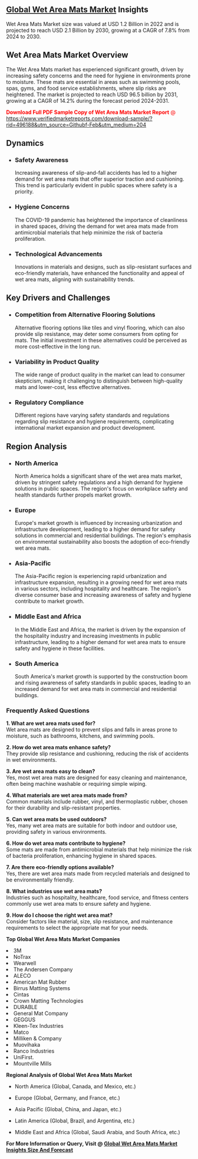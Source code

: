 <h2><a href="https://www.verifiedmarketreports.com/download-sample/?rid=496188&amp;utm_source=Githubf&amp;utm_medium=204" target="_blank">Global Wet Area Mats Market</a> Insights</h2><p>Wet Area Mats Market size was valued at USD 1.2 Billion in 2022 and is projected to reach USD 2.1 Billion by 2030, growing at a CAGR of 7.8% from 2024 to 2030.</p><p> <h2>Wet Area Mats Market Overview</h2> <p>The Wet Area Mats market has experienced significant growth, driven by increasing safety concerns and the need for hygiene in environments prone to moisture. These mats are essential in areas such as swimming pools, spas, gyms, and food service establishments, where slip risks are heightened. The market is projected to reach USD 96.5 billion by 2031, growing at a CAGR of 14.2% during the forecast period 2024-2031. </p> <p><p><span class=""><span style="color: #ff0000;"><strong>Download Full PDF Sample Copy of Wet Area Mats Market Report</strong> @ </span><a href="https://www.verifiedmarketreports.com/download-sample/?rid=496188&amp;utm_source=Githubf-Feb&amp;utm_medium=204" target="_blank">https://www.verifiedmarketreports.com/download-sample/?rid=496188&amp;utm_source=Githubf-Feb&amp;utm_medium=204</a></span></p></p> <h2>Dynamics</h2> <ul> <li><h3>Safety Awareness</h3> <p>Increasing awareness of slip-and-fall accidents has led to a higher demand for wet area mats that offer superior traction and cushioning. This trend is particularly evident in public spaces where safety is a priority. </p> </li> <li><h3>Hygiene Concerns</h3> <p>The COVID-19 pandemic has heightened the importance of cleanliness in shared spaces, driving the demand for wet area mats made from antimicrobial materials that help minimize the risk of bacteria proliferation. </p> </li> <li><h3>Technological Advancements</h3> <p>Innovations in materials and designs, such as slip-resistant surfaces and eco-friendly materials, have enhanced the functionality and appeal of wet area mats, aligning with sustainability trends. </p> </li> </ul> <h2>Key Drivers and Challenges</h2> <ul> <li><h3>Competition from Alternative Flooring Solutions</h3> <p>Alternative flooring options like tiles and vinyl flooring, which can also provide slip resistance, may deter some consumers from opting for mats. The initial investment in these alternatives could be perceived as more cost-effective in the long run. </p> </li> <li><h3>Variability in Product Quality</h3> <p>The wide range of product quality in the market can lead to consumer skepticism, making it challenging to distinguish between high-quality mats and lower-cost, less effective alternatives. </p> </li> <li><h3>Regulatory Compliance</h3> <p>Different regions have varying safety standards and regulations regarding slip resistance and hygiene requirements, complicating international market expansion and product development. </p> </li> </ul> <h2>Region Analysis</h2> <ul> <li><h3>North America</h3> <p>North America holds a significant share of the wet area mats market, driven by stringent safety regulations and a high demand for hygiene solutions in public spaces. The region's focus on workplace safety and health standards further propels market growth. </p> </li> <li><h3>Europe</h3> <p>Europe's market growth is influenced by increasing urbanization and infrastructure development, leading to a higher demand for safety solutions in commercial and residential buildings. The region's emphasis on environmental sustainability also boosts the adoption of eco-friendly wet area mats. </p> </li> <li><h3>Asia-Pacific</h3> <p>The Asia-Pacific region is experiencing rapid urbanization and infrastructure expansion, resulting in a growing need for wet area mats in various sectors, including hospitality and healthcare. The region's diverse consumer base and increasing awareness of safety and hygiene contribute to market growth. </p> </li> <li><h3>Middle East and Africa</h3> <p>In the Middle East and Africa, the market is driven by the expansion of the hospitality industry and increasing investments in public infrastructure, leading to a higher demand for wet area mats to ensure safety and hygiene in these facilities. </p> </li> <li><h3>South America</h3> <p>South America's market growth is supported by the construction boom and rising awareness of safety standards in public spaces, leading to an increased demand for wet area mats in commercial and residential buildings. </p> </li> </ul> <h3>Frequently Asked Questions</h3> <p><strong>1. What are wet area mats used for?</strong><br>Wet area mats are designed to prevent slips and falls in areas prone to moisture, such as bathrooms, kitchens, and swimming pools. </p> <p><strong>2. How do wet area mats enhance safety?</strong><br>They provide slip resistance and cushioning, reducing the risk of accidents in wet environments. </p> <p><strong>3. Are wet area mats easy to clean?</strong><br>Yes, most wet area mats are designed for easy cleaning and maintenance, often being machine washable or requiring simple wiping. </p> <p><strong>4. What materials are wet area mats made from?</strong><br>Common materials include rubber, vinyl, and thermoplastic rubber, chosen for their durability and slip-resistant properties. </p> <p><strong>5. Can wet area mats be used outdoors?</strong><br>Yes, many wet area mats are suitable for both indoor and outdoor use, providing safety in various environments. </p> <p><strong>6. How do wet area mats contribute to hygiene?</strong><br>Some mats are made from antimicrobial materials that help minimize the risk of bacteria proliferation, enhancing hygiene in shared spaces. </p> <p><strong>7. Are there eco-friendly options available?</strong><br>Yes, there are wet area mats made from recycled materials and designed to be environmentally friendly. </p> <p><strong>8. What industries use wet area mats?</strong><br>Industries such as hospitality, healthcare, food service, and fitness centers commonly use wet area mats to ensure safety and hygiene. </p> <p><strong>9. How do I choose the right wet area mat?</strong><br>Consider factors like material, size, slip resistance, and maintenance requirements to select the appropriate mat for your needs.</p><p><strong>Top Global Wet Area Mats Market Companies</strong></p><div data-test-id=""><p><li>3M</li><li> NoTrax</li><li> Wearwell</li><li> The Andersen Company</li><li> ALECO</li><li> American Mat Rubber</li><li> Birrus Matting Systems</li><li> Cintas</li><li> Crown Matting Technologies</li><li> DURABLE</li><li> General Mat Company</li><li> GEGGUS</li><li> Kleen-Tex Industries</li><li> Matco</li><li> Milliken & Company</li><li> Muovihaka</li><li> Ranco Industries</li><li> UniFirst.</li><li> Mountville Mills</li></p><div><strong>Regional Analysis of&nbsp;Global Wet Area Mats Market</strong></div><ul><li dir="ltr"><p dir="ltr">North America&nbsp;(Global, Canada, and Mexico, etc.)</p></li><li dir="ltr"><p dir="ltr">Europe (Global, Germany, and France, etc.)</p></li><li dir="ltr"><p dir="ltr">Asia Pacific&nbsp;(Global, China, and Japan, etc.)</p></li><li dir="ltr"><p dir="ltr">Latin America&nbsp;(Global, Brazil, and Argentina, etc.)</p></li><li dir="ltr">Middle East and Africa&nbsp;(Global, Saudi Arabia, and South Africa, etc.)</li></ul><p><strong>For More Information or Query, Visit @&nbsp;</strong><strong><a href="https://www.verifiedmarketreports.com/product/wet-area-mats-market-szie-and-forecast/?utm_source=Githubf&amp;utm_medium=204" target="_blank">Global Wet Area Mats Market Insights Size And Forecast</a></strong></p></div>
